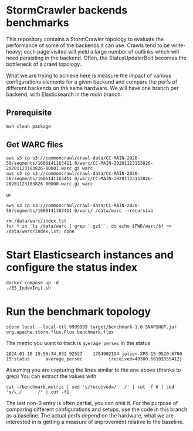 # StormCrawler backends benchmarks

This repository contains a StormCrawler topology to evaluate the performance of some of the backends it can use. Crawls tend to be write-heavy; each page visited will yield a large number of outlinks which will 
need persisting in the backend. Often, the StatusUpdaterBolt becomes the bottleneck of a crawl topology.

What we are trying to achieve here is measure the impact of various configurations elements for a given backend and compare the perfs of different backends on the same hardware. We will have one branch per backend, 
with Elasticsearch in the _main_ branch.

## Prerequisite

``` sh
mvn clean package
```

## Get WARC files

```
aws s3 cp s3://commoncrawl/crawl-data/CC-MAIN-2020-50/segments/1606141163411.0/warc/CC-MAIN-20201123153826-20201123183826-00001.warc.gz warc
aws s3 cp s3://commoncrawl/crawl-data/CC-MAIN-2020-50/segments/1606141163411.0/warc/CC-MAIN-20201123153826-20201123183826-00000.warc.gz warc
```
or
```
aws s3 cp s3://commoncrawl/crawl-data/CC-MAIN-2020-50/segments/1606141163411.0/warc/ /data/warc --recursive

rm /data/warc/index.lst
for f in `ls /data/warc | grep '.gz$'`; do echo $PWD/warc/$f >> /data/warc/index.lst; done

```

# Start Elasticsearch instances and configure the status index

```
docker compose up -d
./ES_IndexInit.sh
```

# Run the benchmark topology

```
storm local --local-ttl 9999999 target/benchmark-1.0-SNAPSHOT.jar  org.apache.storm.flux.Flux benchmark.flux 

```

The metric you want to track is `average_persec` in the status

```
2024-01-10 15:56:34,832 92527    1704902194	julien-XPS-15-9520:6700	 15:status     	average_persec         	{received=49300.66101355412}
```

Assuming you are capturing the lines similar to the one above (thanks to grep)
You can extract the values with

`cat ~/benchmark.metric | sed 's/received=/   /' | cut -f 6 | sed 's/\./      /' | cut -f1`

The last non-0 entry is often partial, you can omit it. For the purpose of comparing different configurations and setups, use the code in this branch as a baseline.
The actual perfs depend on the hardware, what we are interested in is getting a measure of improvement relative to the baseline.
